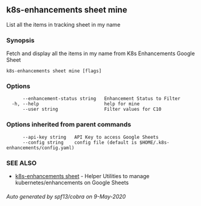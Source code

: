 ## k8s-enhancements sheet mine

List all the items in tracking sheet in my name

### Synopsis

Fetch and display all the items in my name from K8s Enhancements Google Sheet

```
k8s-enhancements sheet mine [flags]
```

### Options

```
      --enhancement-status string   Enhancement Status to Filter
  -h, --help                        help for mine
      --user string                 Filter values for C10
```

### Options inherited from parent commands

```
      --api-key string   API Key to access Google Sheets
      --config string    config file (default is $HOME/.k8s-enhancements/config.yaml)
```

### SEE ALSO

* [k8s-enhancements sheet](k8s-enhancements_sheet.md)	 - Helper Utilities to manage kubernetes/enhancements on Google Sheets

###### Auto generated by spf13/cobra on 9-May-2020
